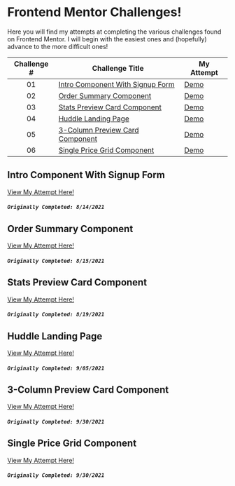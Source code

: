 # Frontend Mentor Challenges!

Here you will find my attempts at completing the various challenges found on Frontend Mentor. I will begin with the easiest ones and (hopefully) advance to the more difficult ones!

| Challenge # | Challenge Title                                                                                                                             | My Attempt                                                                                                         |
| :---------: | ------------------------------------------------------------------------------------------------------------------------------------------- | ------------------------------------------------------------------------------------------------------------------ |
|     01      | [Intro Component With Signup Form](https://github.com/Epitome87/front-end-mentor-journey/tree/main/intro-component-with-signup-form)        | [Demo](https://epitome87.github.io/front-end-mentor-journey/intro-component-with-signup-form/)                     |
|     02      | [Order Summary Component](https://github.com/Epitome87/front-end-mentor-journey/tree/main/order-summary-component)                          | [Demo](https://epitome87.github.io/front-end-mentor-journey/order-summary-component/)                              |
|     03      | [Stats Preview Card Component](https://github.com/Epitome87/front-end-mentor-journey/tree/main/stats-preview-card-component)                | [Demo](https://epitome87.github.io/front-end-mentor-journey/stats-preview-card-component/)                         |
|     04      | [Huddle Landing Page](https://github.com/Epitome87/front-end-mentor-journey/tree/main/huddle-landing-page-with-single-introductory-section) | [Demo](https://epitome87.github.io/front-end-mentor-journey/huddle-landing-page-with-single-introductory-section/) |
|     05      | [3-Column Preview Card Component ](https://github.com/Epitome87/front-end-mentor-journey/tree/main/3-column-preview-card-component)         | [Demo](https://epitome87.github.io/front-end-mentor-journey/3-column-preview-card-component)                       |
|     06      | [Single Price Grid Component ](https://github.com/Epitome87/front-end-mentor-journey/tree/main/single-price-grid-component)                 | [Demo](https://epitome87.github.io/front-end-mentor-journey/single-price-grid-component/)                          |

## Intro Component With Signup Form

[View My Attempt Here!](https://epitome87.github.io/front-end-mentor-journey/intro-component-with-signup-form/)

##### `Originally Completed: 8/14/2021`

## Order Summary Component

[View My Attempt Here!](https://epitome87.github.io/front-end-mentor-journey/order-summary-component)

##### `Originally Completed: 8/15/2021`

## Stats Preview Card Component

[View My Attempt Here!](https://epitome87.github.io/front-end-mentor-journey/stats-preview-card-component)

##### `Originally Completed: 8/19/2021`

## Huddle Landing Page

[View My Attempt Here!](https://epitome87.github.io/front-end-mentor-journey/huddle-landing-page-with-single-introductory-section-master)

##### `Originally Completed: 9/05/2021`

## 3-Column Preview Card Component

[View My Attempt Here!](https://epitome87.github.io/front-end-mentor-journey/3-column-preview-card-component-main/)

##### `Originally Completed: 9/30/2021`

## Single Price Grid Component

[View My Attempt Here!](https://epitome87.github.io/front-end-mentor-journey/single-price-grid-component/)

##### `Originally Completed: 9/30/2021`
